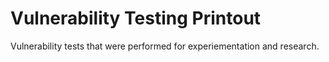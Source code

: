 # Vulnerability Testing Printout

Vulnerability tests that were performed for experiementation and research.  
